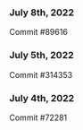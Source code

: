 ### July 8th, 2022

Commit #89616

### July 5th, 2022

Commit #314353


### July 4th, 2022

Commit #72281
